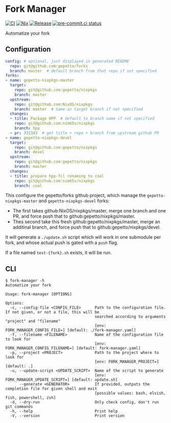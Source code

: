 # Fork Manager

[![CI](https://github.com/nim65s/fork-manager/actions/workflows/ci.yml/badge.svg)](https://github.com/nim65s/fork-manager/actions/workflows/ci.yml)
[![Nix](https://github.com/nim65s/fork-manager/actions/workflows/nix.yml/badge.svg)](https://github.com/nim65s/fork-manager/actions/workflows/nix.yml)
[![Release](https://github.com/nim65s/fork-manager/actions/workflows/release.yml/badge.svg)](https://github.com/nim65s/fork-manager/actions/workflows/release.yml)
[![pre-commit.ci status](https://results.pre-commit.ci/badge/github/nim65s/fork-manager/main.svg)](https://results.pre-commit.ci/latest/github/nim65s/fork-manager/main)

Automatize your fork

## Configuration

```yaml
config: # optional, just displayed in generated README
  repo: git@github.com:gepetto/forks
  branch: master  # default branch from that repo if not specified
forks:
- name: gepetto-nixpkgs-master
  target:
    repo: git@github.com:gepetto/nixpkgs
    branch: master
  upstream:
    repo: git@github.com:NixOS/nixpkgs
    branch: master  # Same as target branch if not specified
  changes:
  - title: Package HPP  # default to branch name if not specified
    repo: git@github.com:nim65s/nixpkgs
    branch: hpp
  - pr: 331343  # get title + repo + branch from upstream github PR
- name: gepetto-nixpkgs-devel
  target:
    repo: git@github.com:gepetto/nixpkgs
    branch: devel
  upstream:
    repo: git@github.com:gepetto/nixpkgs
    branch: master
  changes:
  - title: prepare hpp-fcl renaming to coal
    repo: git@github.com:nim65s/nixpkgs
    branch: coal
```

This configure the gepetto/forks github project, which manage the `gepetto-nixpkgs-master` and `gepetto-nixpkgs-devel`
forks:

- The first takes github:NixOS/nixpkgs/master, merge one branch and one PR, and force push that to github:gepetto/nixpkgs/master.
- Thes second take this fresh github:gepetto/nixpkgs/master, merge an additinal branch, and force push that to github:gepetto/nixpkgs/devel.

It will generate a `./update.sh` script which will work in one submodule per fork, and whose actual push is gated with a `push` flag.

If a file named `test-{fork}.sh` exists, it will be run.

## CLI

```
$ fork-manager -h
Automatize your fork

Usage: fork-manager [OPTIONS]

Options:
  -c, --config-file <CONFIG_FILE>      Path to the configuration file. If not given, or not a file, this will be
                                       searched according to arguments "project" and "filename"
                                       [env: FORK_MANAGER_CONFIG_FILE=] [default: ./fork-manager.yaml]
  -f, --filename <FILENAME>            Name of the configuration file to look for
                                       [env: FORK_MANAGER_CONFIG_FILENAME=] [default: fork-manager.yaml]
  -p, --project <PROJECT>              Path to the project where to look for
                                       [env: FORK_MANAGER_PROJECT=] [default: .]
  -u, --update-script <UPDATE_SCRIPT>  Name of the script to generate
                                       [env: FORK_MANAGER_UPDATE_SCRIPT=] [default: update.sh]
      --generate <GENERATOR>           If provided, outputs the completion file for given shell and exit
                                       [possible values: bash, elvish, fish, powershell, zsh]
  -d, --dry-run                        Only check config, don't run git commands
  -h, --help                           Print help
  -V, --version                        Print version
```
